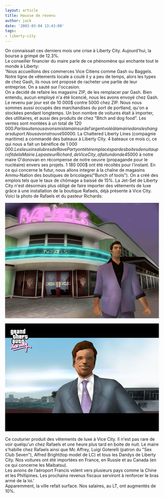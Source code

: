 ```yaml
---
layout: article
title: Hausse de revenu
author: jack
date: '2003-03-04 13:43:00'
tags:
- liberty-city
---
```


On connaissait ces derniers mois une crise à Liberty City. Aujourd'hui, la bourse a grimpé de 12.3%.  
Le conseiller financier du maire parle de ce phénomène qui enchante tout le monde à Liberty:  
'Nous accueillons des commerces Vice Citiens comme Gash ou Baggels. Notre ligne de vêtements locale a coulé il y a peu de temps, alors les types de chez Gash, ils nous ont proposé de racheter une partie de leur entreprise. On a sauté sur l'occasion.  
On a decidé de refaire les magasins ZIP, de les remplacer par Gash. Bien entendu, aucun employé n'a été licencié, nous les avons envoyé chez Gash. Le revenu par jour est de 10 000$ contre 5000 chez ZIP. Nous nous sommes aussi occupés des marchandises du port de portland, qu'on a stockées pendant longtemps. Un bon nombre de voitures était à importer, des utilitaires, et aussi des produits de chez "Bitch and dog food". Les ventes sont montées à un total de 120 000$. Par la suite nous avons mis la main sur de l'argent volé à la mairie dans les hangars du port. Nous avons trouvé 50 000$. La Chattered Liberty Lines (compagnie maritime) a commandé des bateaux à Liberty City. 4 bateaux ce mois ci, ce qui nous a fait un bénéfice de 1 000 000$. Les lieux insalubres de Rave Party ont été remplacés par des boites de nuit au profit de la Mairie. Le pasteur Richard, de Vice City, a fait un don de 45 000$ à notre maire O'donovan en récompense de notre oeuvre (propagande pour le nucléaire) envers ses projets. 1 180 000$ ont été récoltés pour l'instant. En ce qui concerne le futur, nous allons integrer à la chaîne de magasins Ammu-Nation des boutiques de bricolages("Bunch of tools"). On a créé des emplois tels que le taux de chômage a baissé de 15%. La Jet-Set de Liberty City n'est désormais plus obligé de faire importer des vêtements de luxe grâce à une installation de la boutique Rafaels, déjà présente à Vice City. Voici la photo de Rafaels et du pasteur Richards:

![](  /content/images/2016/07/rafaels-1.jpg)

![](  /content/images/2016/07/richards.jpg)

Ce couturier produit des vêtements de luxe à Vice City. Il n'est pas rare de voir quelqu'un chez Rafaels et une heure plus tard en boite de nuit. Le maire s'habille chez Rafaels ainsi que Mc Affrey, Luigi Goterelli (patron du "Sex Club Seven"), Alfred Bright(top model de LC) et tous les Dandys de Liberty City. Nos voitures ont été importées en France, en Russie et au Canada (en ce qui concerne les Maibatsu).  
Les avions de l’aéroport Francis volent vers plusieurs pays comme la Chine et les Phillipines. Les prochains revenus fiscaux serviront à renforcer le bras armé de la loi.'  
Apparemment, la ville refait surface. Nos salaires, au LT, ont augmentés de 10%.

<!--kg-card-end: markdown-->
